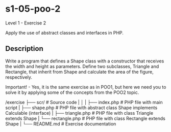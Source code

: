 # s1-05-poo-2
Level 1 - Exercise 2
  
Apply the use of abstract classes and interfaces in PHP.

## Description
Write a program that defines a Shape class with a constructor that receives the width and height as parameters. Define two subclasses, Triangle and Rectangle, that inherit from Shape and calculate the area of the figure, respectively.

Important! - Yes, it is the same exercise as in POO1, but here we need you to solve it by applying some of the concepts from the POO2 topic.

/exercise
      ├── scr/                  # Source code
      |    │
      |    ├── index.php        # PHP file with main script
      |    ├── shape.php        # PHP file with abstract class Shape implements Calculable (interface)
      |    ├── triangle.php     # PHP file with class Triangle extends Shape 
      |    └── rectangle.php    # PHP file with class Rectangle extends Shape 
      |
      └── README.md     # Exercise documentation     



